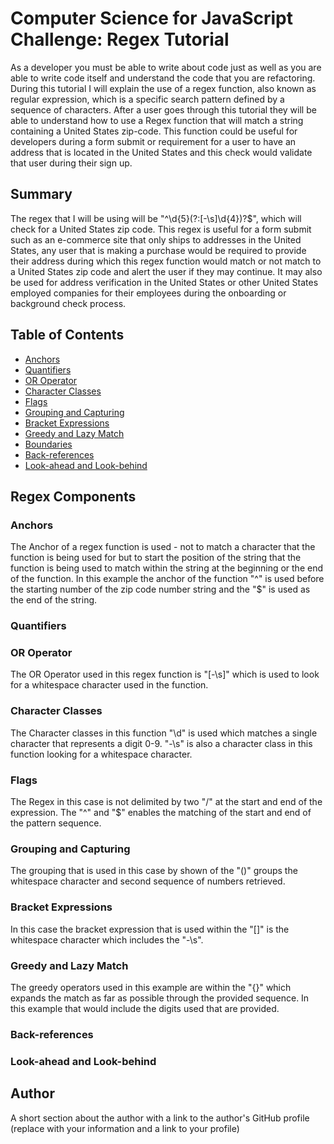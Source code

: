 # Computer Science for JavaScript Challenge: Regex Tutorial

As a developer you must be able to write about code just as well as you are able to write code itself and understand the code that you are refactoring. During this tutorial I will explain the use of a regex function, also known as regular expression, which is a specific search pattern defined by a sequence of characters. After a user goes through this tutorial they will be able to understand how to use a Regex function that will match a string containing a United States zip-code. This function could be useful for developers during a form submit or requirement for a user to have an address that is located in the United States and this check would validate that user during their sign up. 
## Summary

The regex that I will be using will be "^\d{5}(?:[-\s]\d{4})?$", which will check for a United States zip code. This regex is useful for a form submit such as an e-commerce site that only ships to addresses in the United States, any user that is making a purchase would be required to provide their address during which this regex function would match or not match to a United States zip code and alert the user if they may continue. It may also be used for address verification in the United States or other United States employed companies for their employees during the onboarding or background check process. 

## Table of Contents

- [Anchors](#anchors)
- [Quantifiers](#quantifiers)
- [OR Operator](#or-operator)
- [Character Classes](#character-classes)
- [Flags](#flags)
- [Grouping and Capturing](#grouping-and-capturing)
- [Bracket Expressions](#bracket-expressions)
- [Greedy and Lazy Match](#greedy-and-lazy-match)
- [Boundaries](#boundaries)
- [Back-references](#back-references)
- [Look-ahead and Look-behind](#look-ahead-and-look-behind)

## Regex Components


### Anchors
The Anchor of a regex function is used - not to match a character that the function is being used for but to start the position of the string that the function is being used to match within the string at the beginning or the end of the function. In this example the anchor of the function "^" is used before the starting number of the zip code number string and the "$" is used as the end of the string.
### Quantifiers

### OR Operator
The OR Operator used in this regex function is "[-\s]" which is used to look for a whitespace character used in the function.
### Character Classes
The Character classes in this function "\d" is used  which matches a single character that represents a digit 0-9. "-\s" is also a character class in this function looking for a whitespace character.
### Flags
The Regex in this case is not delimited by two "/" at the start and end of the expression. The "^" and "$" enables the matching of the start and end of the pattern sequence. 
### Grouping and Capturing
The grouping that is used in this case by shown of the "()" groups the whitespace character and second sequence of numbers retrieved.
### Bracket Expressions
In this case the bracket expression that is used within the "[]" is the whitespace character which includes the "-\s".
### Greedy and Lazy Match
The greedy operators used in this example are within the "{}" which expands the match as far as possible through the provided sequence. In this example that would include the digits used that are provided.
### Back-references

### Look-ahead and Look-behind

## Author

A short section about the author with a link to the author's GitHub profile (replace with your information and a link to your profile)
